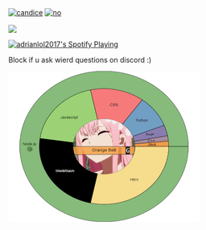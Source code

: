 <p align="left">
<a href="https://bit.ly/3h1atsy" target="blank"><img align="center" src="https://raw.githubusercontent.com/rahuldkjain/github-profile-readme-generator/master/src/images/icons/Social/instagram.svg" alt="candice" height="30" width="40" /></a>
<a href="https://bit.ly/3h1atsy" target="blank"><img align="center" src="https://raw.githubusercontent.com/rahuldkjain/github-profile-readme-generator/master/src/images/icons/Social/discord.svg" alt="no" height="30" width="40" /></a>
</p>

<a href="https://github.com/adi170-alt">
  <img align="center" src="https://discord.c99.nl/widget/theme-3/417214713886277632.png" /> 
</a>

[<img src="https://novatorem-brown-seven.vercel.app/api/spotify" alt="adrianlol2017's Spotify Playing" width="410" />](https://spoti.fi/3xQh8wk)

Block if u ask wierd questions on discord :)

<a href="https://github.com/adi170-alt" target="blank"><img align="center" src="experience.png" alt="no" height="300" width="380" /></a>
</p>
